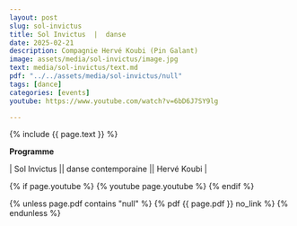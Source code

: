 ```yaml
---
layout: post
slug: sol-invictus
title: Sol Invictus  |  danse
date: 2025-02-21
description: Compagnie Hervé Koubi (Pin Galant)
image: assets/media/sol-invictus/image.jpg
text: media/sol-invictus/text.md
pdf: "../../assets/media/sol-invictus/null"
tags: [dance]
categories: [events]
youtube: https://www.youtube.com/watch?v=6bD6J7SY9lg

---
```


{% include  {{ page.text }} %}

**Programme** | Sol Invictus || danse contemporaine || Hervé Koubi |

{% if page.youtube %}
  {% youtube page.youtube %}
{% endif %}

{% unless page.pdf contains "null" %}
  {% pdf {{ page.pdf }} no_link %}
{% endunless %}

